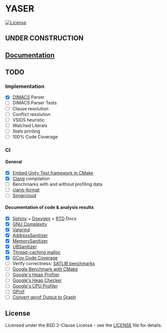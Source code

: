 # YASER

[![License](https://img.shields.io/badge/License-BSD%202--Clause-orange.svg)](https://opensource.org/licenses/BSD-2-Clause)

## UNDER CONSTRUCTION

## [Documentation](https://marcluque.github.io/YASER/)

## TODO

### Implementation

- [X] [DIMACS](https://people.sc.fsu.edu/~jburkardt/data/cnf/cnf.html) Parser
- [ ] DIMACS Parser Tests
- [ ] Clause resolution
- [ ] Conflict resolution
- [ ] VSIDS heuristic
- [ ] Watched Literals
- [ ] Stats printing
- [ ] 100% Code Coverage

### CI

#### General

- [X] [Embed Unity Test framework in CMake](http://www.throwtheswitch.org/build/cmake)
- [X] [Clang](https://clang.llvm.org/) compilation
- [ ] Benchmarks with and without profiling data
- [ ] [clang-format](https://clang.llvm.org/docs/ClangFormat.html)
- [ ] [Sonarcloud](https://sonarcloud.io/)

#### Documentation of code & analysis results

- [X] [Sphinx](https://www.sphinx-doc.org/en/master/) + [Doxygen](https://www.doxygen.nl/index.html) + [RTD](https://github.com/readthedocs/sphinx_rtd_theme) Docs
- [X] [GNU Complexity](https://www.gnu.org/software/complexity/)
- [X] [Valgrind](https://valgrind.org/docs/manual/quick-start.html)
- [X] [AddressSanitizer](https://github.com/google/sanitizers/wiki/AddressSanitizer)
- [X] [MemorySanitizer](https://github.com/google/sanitizers/wiki/MemorySanitizer)
- [X] [UBSanitizer](https://clang.llvm.org/docs/UndefinedBehaviorSanitizer.html)
- [X] [Thread-caching malloc](https://gperftools.github.io/gperftools/tcmalloc.html)
- [X] [GCov Code Coverage](https://docs.oracle.com/en/operating-systems/oracle-linux/6/porting/ch02s05s01.html)
- [ ] Verify correctness: [SATLIB benchmarks](https://www.cs.ubc.ca/~hoos/SATLIB/benchm.html)
- [ ] [Google Benchmark with CMake](https://pixorblog.wordpress.com/2016/05/22/cmake-google-micro-benchmarking/)
- [ ] [Google's Heap Profiler](https://gperftools.github.io/gperftools/heapprofile.html)
- [ ] [Google's Heap Checker](https://gperftools.github.io/gperftools/heap_checker.html)
- [ ] [Google's CPU Profiler](https://gperftools.github.io/gperftools/cpuprofile.html)
- [ ] [GProf](https://www.maketecheasier.com/profile-c-program-linux-using-gprof/?amp)
- [ ] [Convert gprof Output to Graph](https://github.com/jrfonseca/gprof2dot)

## License
Licensed under the BSD 2-Clause License - see the [LICENSE](LICENSE) file for details.